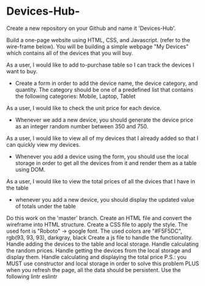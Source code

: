 # Devices-Hub-
Create a new repository on your Github and name it 'Devices-Hub'.

Build a one-page website using HTML, CSS, and Javascript. (refer to the wire-frame below).
You will be building a simple webpage "My Devices" which contains all of the devices that you will buy.

As a user, I would like to add to-purchase table so I can track the devices I want to buy.
- Create a form in order to add the device name, the device category, and quantity. The category should be one of a predefined list that contains the following categories: Mobile, Laptop, Tablet

As a user, I would like to check the unit price for each device.
- Whenever we add a new device, you should generate the device price as an integer random number between 350 and 750.

As a user, I would like to view all of my devices that I already added so that I can quickly view my devices.
- Whenever you add a device using the form, you should use the local storage in order to get all the devices from it and render them as a table using DOM.

As a user, I would like to view the total prices of all the dvices that I have in the table
- whenever you add a new device, you should display the updated value of totals under the table

Do this work on the 'master' branch.
Create an HTML file and convert the wireframe into HTML structure.
Create a CSS file to apply the style.
The used font is "Roboto" -> google font.
The used colors are "#F5F5DC", rgb(93, 93, 93),
darkgray, black
Create a js file to handle the functionality.
Handle adding the devices to the table and local storage.
Handle calculating the random prices.
Handle getting the devices from the local storage and display them.
Handle calculating and displaying the total price
P.S.: you MUST use constructor and local storage in order to solve this problem PLUS when you refresh the page, all the data should be persistent.
Use the following lintr
eslintr
